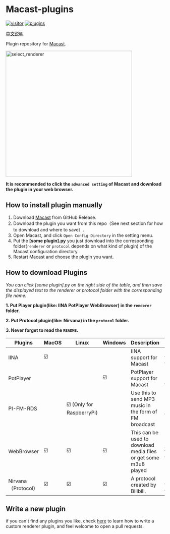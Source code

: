 # Macast-plugins
[![visitor](https://visitor-badge.deta.dev/badge?page_id=xfangfang.Macast-plugins)](https://github.com/xfangfang/Macast-plugins)
[![plugins](https://shields-staging.herokuapp.com/github/directory-file-count/xfangfang/Macast-plugins?type=dir&label=plugins)](https://github.com/xfangfang/Macast-plugins/search?q=extension%3Apy)

[中文说明](https://github.com/xfangfang/Macast-plugins/blob/main/README_ZH.md)

Plugin repository for [Macast](https://github.com/xfangfang/Macast/).  

<img align="center" width="400" src="https://xfangfang.github.io/assets/img/macast/select_renderer.png" alt="select_renderer" height="auto"/>

**It is recommended to click the `advanced setting` of Macast and download the plugin in your web browser.**

## How to install plugin manually

  1. Download [Macast](https://github.com/xfangfang/Macast/) from GitHub Release.
  2. Download the plugin you want from this repo（See next section for how to download and where to save）.
  3. Open Macast, and click `Open Config Directory` in the setting menu.
  4. Put the **[some plugin].py** you just download into the corresponding folder(`renderer` or `protocol` depends on what kind of plugin) of the Macast configuration directory.
  5. Restart Macast and choose the plugin you want.

## How to download Plugins

*You can click [some plugin].py on the right side of the table, and then save the displayed text to the renderer or protocol folder with the corresponding file name.*

**1. Put Player plugin(like: IINA PotPlayer WebBrowser) in the `renderer` folder.**

**2. Put Protocol plugin(like: Nirvana) in the `protocol` folder.**

**3. Never forget to read the `README`.**

| Plugins    | MacOS | Linux                    | Windows | Description                                                  | Links                                                        |
| ---------- | ----- | ------------------------ | ------- | ------------------------------------------------------------ | ------------------------------------------------------------ |
| IINA       | ☑️     |                          |         | IINA support for Macast                                      | [iina.py](https://raw.githubusercontent.com/xfangfang/Macast-plugins/main/iina/iina.py)  [README](https://github.com/xfangfang/Macast-plugins/tree/main/iina) |
| PotPlayer  |       |                          | ☑️       | PotPlayer support for Macast                                 | [potplayer.py](https://raw.githubusercontent.com/xfangfang/Macast-plugins/main/potplayer/potplayer.py)  [README](https://github.com/xfangfang/Macast-plugins/tree/main/potplayer) |
| PI-FM-RDS  |       | ☑️ (Only for RaspberryPi) |         | Use this to send MP3 music in the form of FM broadcast       | [pi_fm.py](https://raw.githubusercontent.com/xfangfang/Macast-plugins/main/pi-fm-rds/pi_fm.py)  [README](https://github.com/xfangfang/Macast-plugins/tree/main/pi-fm-rds) |
| WebBrowser | ☑️     | ☑️                        | ☑️       | This can be used to download media files or get some m3u8 played | [web.py](https://raw.githubusercontent.com/xfangfang/Macast-plugins/main/web/web.py)  [README](https://github.com/xfangfang/Macast-plugins/tree/main/web) |
| Nirvana（Protocol） | ☑️     | ☑️                        | ☑️       | A protocol created by Bilibili. | [nirvana.py](https://gitee.com/xfangfang/Macast-plugins/raw/main/nirvana/nirvana.py)  [README](https://gitee.com/xfangfang/Macast-plugins/tree/main/nirvana) |


## Write a new plugin

if you can't find any plugins you like, check [here](https://github.com/xfangfang/Macast/wiki/Custom-Renderer) to learn how to write a custom renderer plugin, and feel welcome to open a pull requests.
